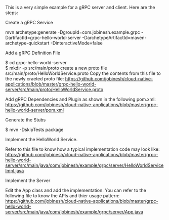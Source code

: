 This is a very simple example for a gRPC server and client. 
Here are the steps:

Create a gRPC Service

mvn archetype:generate -DgroupId=com.jobinesh.example.grpc  -DartifactId=grpc-hello-world-server  -DarchetypeArtifactId=maven-archetype-quickstart  -DinteractiveMode=false

Add a gRPC Definition File

$ cd grpc-hello-world-server  
$ mkdir -p src/main/proto
create a new proto file src/main/proto/HelloWorldService.proto
Copy the contents from this file to the newly craeted proto file: https://github.com/jobinesh/cloud-native-applications/blob/master/grpc-hello-world-server/src/main/proto/HelloWorldService.proto

Add gRPC Dependencies and Plugin as shown in the following pom.xml: https://github.com/jobinesh/cloud-native-applications/blob/master/grpc-hello-world-server/pom.xml

Generate the Stubs

$ mvn -DskipTests package

Implement the HelloWorld Service.

Refer to this file to know how a typical implementation code may look like: https://github.com/jobinesh/cloud-native-applications/blob/master/grpc-hello-world-server/src/main/java/com/jobinesh/example/grpc/server/HelloWorldServiceImpl.java

Implement the Server

Edit the App class and add the implementation. You can refer to the following file to know the APIs and thier usage pattern: https://github.com/jobinesh/cloud-native-applications/blob/master/grpc-hello-world-server/src/main/java/com/jobinesh/example/grpc/server/App.java
